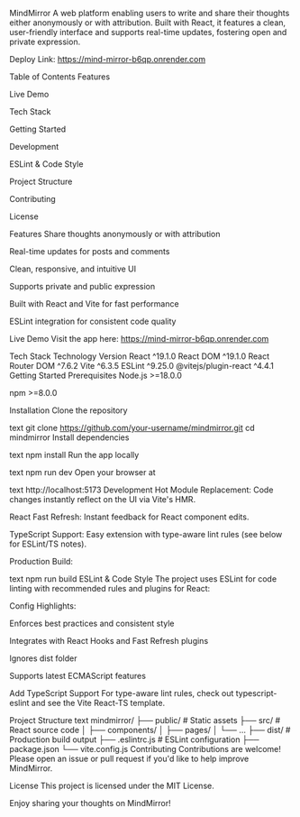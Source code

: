 MindMirror
A web platform enabling users to write and share their thoughts either anonymously or with attribution. Built with React, it features a clean, user-friendly interface and supports real-time updates, fostering open and private expression.

Deploy Link: https://mind-mirror-b6qp.onrender.com

Table of Contents
Features

Live Demo

Tech Stack

Getting Started

Development

ESLint & Code Style

Project Structure

Contributing

License

Features
Share thoughts anonymously or with attribution

Real-time updates for posts and comments

Clean, responsive, and intuitive UI

Supports private and public expression

Built with React and Vite for fast performance

ESLint integration for consistent code quality

Live Demo
Visit the app here: https://mind-mirror-b6qp.onrender.com

Tech Stack
Technology	Version
React	^19.1.0
React DOM	^19.1.0
React Router DOM	^7.6.2
Vite	^6.3.5
ESLint	^9.25.0
@vitejs/plugin-react	^4.4.1
Getting Started
Prerequisites
Node.js >=18.0.0

npm >=8.0.0

Installation
Clone the repository

text
git clone https://github.com/your-username/mindmirror.git
cd mindmirror
Install dependencies

text
npm install
Run the app locally

text
npm run dev
Open your browser at

text
http://localhost:5173
Development
Hot Module Replacement: Code changes instantly reflect on the UI via Vite's HMR.

React Fast Refresh: Instant feedback for React component edits.

TypeScript Support: Easy extension with type-aware lint rules (see below for ESLint/TS notes).

Production Build:

text
npm run build
ESLint & Code Style
The project uses ESLint for code linting with recommended rules and plugins for React:

Config Highlights:

Enforces best practices and consistent style

Integrates with React Hooks and Fast Refresh plugins

Ignores dist folder

Supports latest ECMAScript features

Add TypeScript Support
For type-aware lint rules, check out typescript-eslint and see the Vite React-TS template.

Project Structure
text
mindmirror/
├── public/       # Static assets
├── src/          # React source code
│   ├── components/
│   ├── pages/
│   └── ...
├── dist/         # Production build output
├── .eslintrc.js  # ESLint configuration
├── package.json
└── vite.config.js
Contributing
Contributions are welcome! Please open an issue or pull request if you'd like to help improve MindMirror.

License
This project is licensed under the MIT License.

Enjoy sharing your thoughts on MindMirror!
